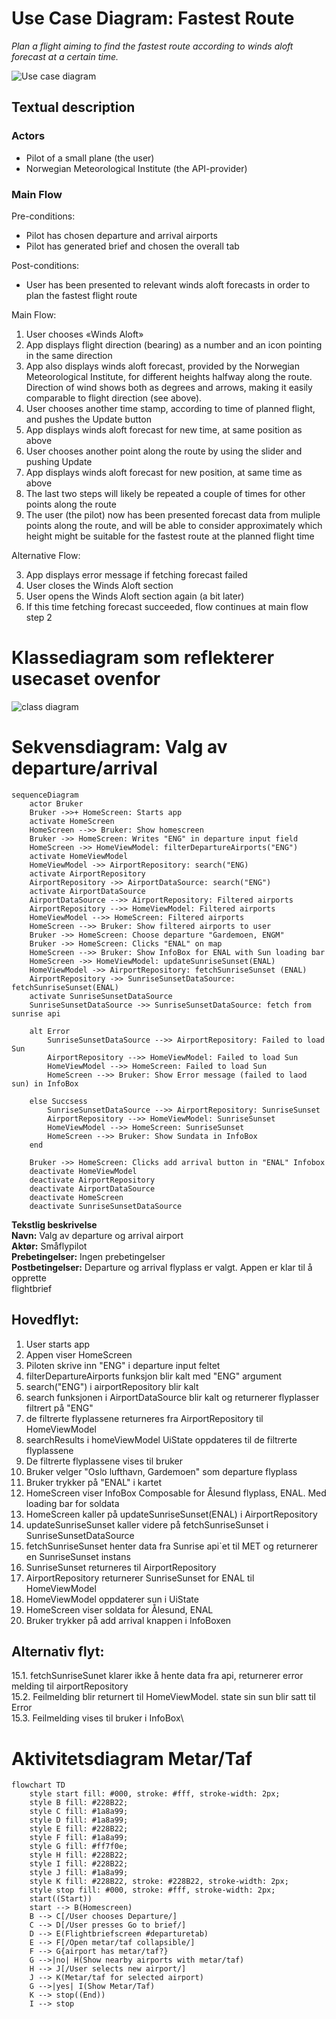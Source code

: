 # Use Case Diagram: Fastest Route

_Plan a flight aiming to find the fastest route according to winds aloft forecast at a certain
time._

![Use case diagram](docs/use-case-winds-aloft.png)

## Textual description

### Actors

- Pilot of a small plane (the user)
- Norwegian Meteorological Institute (the API-provider)

### Main Flow

Pre-conditions:

- Pilot has chosen departure and arrival airports
- Pilot has generated brief and chosen the overall tab

Post-conditions:

- User has been presented to relevant winds aloft forecasts in order to plan the fastest flight
  route

Main Flow:

1. User chooses «Winds Aloft»
2. App displays flight direction (bearing) as a number and an icon pointing in the same direction
3. App also displays winds aloft forecast, provided by the Norwegian Meteorological Institute, for
   different heights halfway along the route. Direction of wind shows both as degrees and arrows,
   making it easily comparable to flight direction (see above).
4. User chooses another time stamp, according to time of planned flight, and pushes the Update
   button
5. App displays winds aloft forecast for new time, at same position as above
6. User chooses another point along the route by using the slider and pushing Update
7. App displays winds aloft forecast for new position, at same time as above
8. The last two steps will likely be repeated a couple of times for other points along the route
9. The user (the pilot) now has been presented forecast data from muliple points along the route,
   and will be able to consider approximately which height might be suitable for the fastest route
   at the planned flight time

Alternative Flow:

3. App displays error message if fetching forecast failed
4. User closes the Winds Aloft section
5. User opens the Winds Aloft section again (a bit later)
6. If this time fetching forecast succeeded, flow continues at main flow step 2

# Klassediagram som reflekterer usecaset ovenfor

![class diagram](docs/class-diagram.svg)

# Sekvensdiagram: Valg av departure/arrival

```mermaid
sequenceDiagram
    actor Bruker
    Bruker ->>+ HomeScreen: Starts app
    activate HomeScreen
    HomeScreen -->> Bruker: Show homescreen
    Bruker ->> HomeScreen: Writes "ENG" in departure input field
    HomeScreen ->> HomeViewModel: filterDepartureAirports("ENG")
    activate HomeViewModel
    HomeViewModel ->> AirportRepository: search("ENG)
    activate AirportRepository
    AirportRepository ->> AirportDataSource: search("ENG")
    activate AirportDataSource
    AirportDataSource -->> AirportRepository: Filtered airports
    AirportRepository -->> HomeViewModel: Filtered airports
    HomeViewModel -->> HomeScreen: Filtered airports
    HomeScreen -->> Bruker: Show filtered airports to user
    Bruker ->> HomeScreen: Choose departure "Gardemoen, ENGM"
    Bruker ->> HomeScreen: Clicks "ENAL" on map
    HomeScreen -->> Bruker: Show InfoBox for ENAL with Sun loading bar
    HomeScreen ->> HomeViewModel: updateSunriseSunset(ENAL)
    HomeViewModel ->> AirportRepository: fetchSunriseSunset (ENAL)
    AirportRepository ->> SunriseSunsetDataSource: fetchSunriseSunset(ENAL)
    activate SunriseSunsetDataSource
    SunriseSunsetDataSource ->> SunriseSunsetDataSource: fetch from sunrise api

    alt Error
        SunriseSunsetDataSource -->> AirportRepository: Failed to load Sun
        AirportRepository -->> HomeViewModel: Failed to load Sun
        HomeViewModel -->> HomeScreen: Failed to load Sun
        HomeScreen -->> Bruker: Show Error message (failed to laod sun) in InfoBox

    else Succsess
        SunriseSunsetDataSource -->> AirportRepository: SunriseSunset
        AirportRepository -->> HomeViewModel: SunriseSunset
        HomeViewModel -->> HomeScreen: SunriseSunset
        HomeScreen -->> Bruker: Show Sundata in InfoBox
    end

    Bruker ->> HomeScreen: Clicks add arrival button in "ENAL" Infobox
    deactivate HomeViewModel
    deactivate AirportRepository
    deactivate AirportDataSource
    deactivate HomeScreen
    deactivate SunriseSunsetDataSource
```

**Tekstlig beskrivelse**\
**Navn:** Valg av departure og arrival airport\
**Aktør:** Småflypilot\
**Prebetingelser:** Ingen prebetingelser\
**Postbetingelser:** Departure og arrival flyplass er valgt. Appen er klar til å opprette\
flightbrief

## Hovedflyt:

1. User starts app
2. Appen viser HomeScreen
3. Piloten skrive inn "ENG" i departure input feltet
4. filterDepartureAirports funksjon blir kalt med "ENG" argument
5. search("ENG") i airportRepository blir kalt
6. search funksjonen i AirportDataSource blir kalt og returnerer flyplasser filtrert på "ENG"
7. de filtrerte flyplassene returneres fra AirportRepository til HomeViewModel
8. searchResults i homeViewModel UiState oppdateres til de filtrerte flyplassene
9. De filtrerte flyplassene vises til bruker
10. Bruker velger "Oslo lufthavn, Gardemoen" som departure flyplass
11. Bruker trykker på "ENAL" i kartet
12. HomeScreen viser InfoBox Composable for Ålesund flyplass, ENAL. Med loading bar for soldata
13. HomeScreen kaller på updateSunriseSunset(ENAL) i AirportRepository
14. updateSunriseSunset kaller videre på fetchSunriseSunset i SunriseSunsetDataSource
15. fetchSunriseSunset henter data fra Sunrise api`et til MET og returnerer en SunriseSunset instans
16. SunriseSunset returneres til AirportRepository
17. AirportRepository returnerer SunriseSunset for ENAL til HomeViewModel
18. HomeViewModel oppdaterer sun i UiState
19. HomeScreen viser soldata for Ålesund, ENAL
20. Bruker trykker på add arrival knappen i InfoBoxen

## Alternativ flyt:

15.1. fetchSunriseSunet klarer ikke å hente data fra api, returnerer error melding til
airportRepository\
15.2. Feilmelding blir returnert til HomeViewModel. state sin sun blir satt til Error\
15.3. Feilmelding vises til bruker i InfoBox\

# Aktivitetsdiagram Metar/Taf

```mermaid
flowchart TD
    style start fill: #000, stroke: #fff, stroke-width: 2px;
    style B fill: #228B22;
    style C fill: #1a8a99;
    style D fill: #1a8a99;
    style E fill: #228B22;
    style F fill: #1a8a99;
    style G fill: #ff7f0e;
    style H fill: #228B22;
    style I fill: #228B22;
    style J fill: #1a8a99;
    style K fill: #228B22, stroke: #228B22, stroke-width: 2px;
    style stop fill: #000, stroke: #fff, stroke-width: 2px;
    start((Start))
    start --> B(Homescreen)
    B --> C[/User chooses Departure/]
    C --> D[/User presses Go to brief/]
    D --> E(Flightbriefscreen #departuretab)
    E --> F[/Open metar/taf collapsible/]
    F --> G{airport has metar/taf?}
    G -->|no| H(Show nearby airports with metar/taf)
    H --> J[/User selects new airport/]
    J --> K(Metar/taf for selected airport)
    G -->|yes| I(Show Metar/Taf)
    K --> stop((End))
    I --> stop
```
